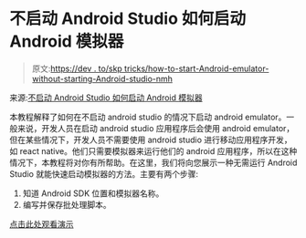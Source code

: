 # 不启动 Android Studio 如何启动 Android 模拟器

> 原文:[https://dev . to/skp tricks/how-to-start-Android-emulator-without-starting-Android-studio-nmh](https://dev.to/skptricks/how-to-start-android-emulator-without-starting-android-studio-nmh)

来源:[不启动 Android Studio 如何启动 Android 模拟器](https://www.skptricks.com/2019/04/how-to-start-android-emulator-without-starting-android-studio.html)

本教程解释了如何在不启动 android studio 的情况下启动 android emulator。一般来说，开发人员在启动 android studio 应用程序后会使用 android emulator，但在某些情况下，开发人员不需要使用 android studio 进行移动应用程序开发，如 react native。他们只需要模拟器来运行他们的 android 应用程序，所以在这种情况下，本教程将对你有所帮助。在这里，我们将向您展示一种无需运行 Android Studio 就能快速启动模拟器的方法。主要有两个步骤:

1.  知道 Android SDK 位置和模拟器名称。
2.  编写并保存批处理脚本。

[点击此处观看演示](https://www.skptricks.com/2019/04/how-to-start-android-emulator-without-starting-android-studio.html)